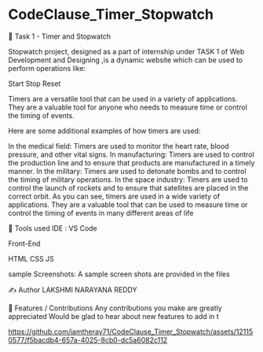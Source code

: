 # CodeClause_Timer_Stopwatch

📖 Task 1 - Timer and Stopwatch

Stopwatch project, designed as a part of internship under TASK 1 of Web Development and Designing ,is a dynamic website which can be used to perform operations like:

Start Stop Reset

Timers are a versatile tool that can be used in a variety of applications. They are a valuable tool for anyone who needs to measure time or control the timing of events.

Here are some additional examples of how timers are used:

In the medical field: Timers are used to monitor the heart rate, blood pressure, and other vital signs. In manufacturing: Timers are used to control the production line and to ensure that products are manufactured in a timely manner. In the military: Timers are used to detonate bombs and to control the timing of military operations. In the space industry: Timers are used to control the launch of rockets and to ensure that satellites are placed in the correct orbit. As you can see, timers are used in a wide variety of applications. They are a valuable tool that can be used to measure time or control the timing of events in many different areas of life

📓 Tools used IDE : VS Code

Front-End

HTML CSS JS

sample Screenshots: A sample screen shots are provided in the files

✍ Author LAKSHMI NARAYANA REDDY

📌 Features / Contributions Any contributions you make are greatly appreciated Would be glad to hear about new features to add in t



https://github.com/iamtheray71/CodeClause_Timer_Stopwatch/assets/121150577/f5bacdb4-657a-4025-8cb0-dc5a6082c112


